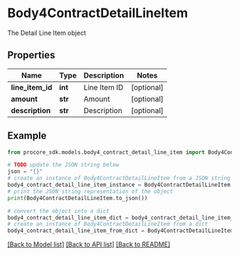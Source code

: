 # Body4ContractDetailLineItem

The Detail Line Item object

## Properties

Name | Type | Description | Notes
------------ | ------------- | ------------- | -------------
**line_item_id** | **int** | Line Item ID | [optional] 
**amount** | **str** | Amount | [optional] 
**description** | **str** | Description | [optional] 

## Example

```python
from procore_sdk.models.body4_contract_detail_line_item import Body4ContractDetailLineItem

# TODO update the JSON string below
json = "{}"
# create an instance of Body4ContractDetailLineItem from a JSON string
body4_contract_detail_line_item_instance = Body4ContractDetailLineItem.from_json(json)
# print the JSON string representation of the object
print(Body4ContractDetailLineItem.to_json())

# convert the object into a dict
body4_contract_detail_line_item_dict = body4_contract_detail_line_item_instance.to_dict()
# create an instance of Body4ContractDetailLineItem from a dict
body4_contract_detail_line_item_from_dict = Body4ContractDetailLineItem.from_dict(body4_contract_detail_line_item_dict)
```
[[Back to Model list]](../README.md#documentation-for-models) [[Back to API list]](../README.md#documentation-for-api-endpoints) [[Back to README]](../README.md)


